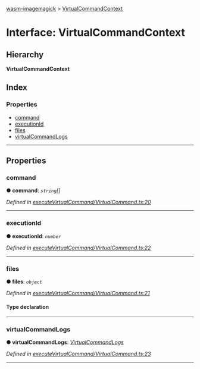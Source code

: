 [wasm-imagemagick](../README.md) > [VirtualCommandContext](../interfaces/virtualcommandcontext.md)

# Interface: VirtualCommandContext

## Hierarchy

**VirtualCommandContext**

## Index

### Properties

* [command](virtualcommandcontext.md#command)
* [executionId](virtualcommandcontext.md#executionid)
* [files](virtualcommandcontext.md#files)
* [virtualCommandLogs](virtualcommandcontext.md#virtualcommandlogs)

---

## Properties

<a id="command"></a>

###  command

**● command**: *`string`[]*

*Defined in [executeVirtualCommand/VirtualCommand.ts:20](https://github.com/KnicKnic/WASM-ImageMagick/blob/940c9be/src/executeVirtualCommand/VirtualCommand.ts#L20)*

___
<a id="executionid"></a>

###  executionId

**● executionId**: *`number`*

*Defined in [executeVirtualCommand/VirtualCommand.ts:22](https://github.com/KnicKnic/WASM-ImageMagick/blob/940c9be/src/executeVirtualCommand/VirtualCommand.ts#L22)*

___
<a id="files"></a>

###  files

**● files**: *`object`*

*Defined in [executeVirtualCommand/VirtualCommand.ts:21](https://github.com/KnicKnic/WASM-ImageMagick/blob/940c9be/src/executeVirtualCommand/VirtualCommand.ts#L21)*

#### Type declaration

[name: `string`]: [MagickInputFile](magickinputfile.md)

___
<a id="virtualcommandlogs"></a>

###  virtualCommandLogs

**● virtualCommandLogs**: *[VirtualCommandLogs](../#virtualcommandlogs)*

*Defined in [executeVirtualCommand/VirtualCommand.ts:23](https://github.com/KnicKnic/WASM-ImageMagick/blob/940c9be/src/executeVirtualCommand/VirtualCommand.ts#L23)*

___

